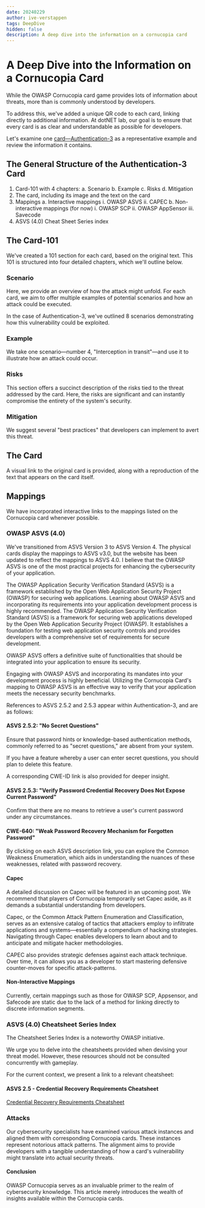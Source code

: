 ```yaml
---
date: 20240229
author: ive-verstappen
tags: DeepDive
hidden: false
description: A deep dive into the information on a cornucopia card
---
```

# A Deep Dive into the Information on a Cornucopia Card

While the OWASP Cornucopia card game provides lots of information about threats, more than is commonly understood by developers.

To address this, we've added a unique QR code to each card, linking directly to additional information. At dotNET lab, our goal is to ensure that every card is as clear and understandable as possible for developers.

Let's examine one [card—Authentication-3](https://cornucopia.dotnetlab.eu/authentication/3) as a representative example and review the information it contains.

## The General Structure of the Authentication-3 Card
1. Card-101 with 4 chapters:
    a. Scenario
    b. Example
    c. Risks
    d. Mitigation
2. The card, including its image and the text on the card
3. Mappings
    a. Interactive mappings
        i. OWASP ASVS
        ii. CAPEC
    b. Non-interactive mappings (for now)
        i. OWASP SCP
        ii. OWASP AppSensor
        iii. Savecode
4. ASVS (4.0) Cheat Sheet Series index

## The Card-101

We've created a 101 section for each card, based on the original text. This 101 is structured into four detailed chapters, which we'll outline below.

### Scenario
Here, we provide an overview of how the attack might unfold. For each card, we aim to offer multiple examples of potential scenarios and how an attack could be executed.

In the case of Authentication-3, we've outlined 8 scenarios demonstrating how this vulnerability could be exploited.

### Example
We take one scenario—number 4, "Interception in transit"—and use it to illustrate how an attack could occur.

### Risks
This section offers a succinct description of the risks tied to the threat addressed by the card. Here, the risks are significant and can instantly compromise the entirety of the system's security.

### Mitigation
We suggest several "best practices" that developers can implement to avert this threat.

## The Card
A visual link to the original card is provided, along with a reproduction of the text that appears on the card itself.

## Mappings
We have incorporated interactive links to the mappings listed on the Cornucopia card whenever possible.

### OWASP ASVS (4.0)

We've transitioned from ASVS Version 3 to ASVS Version 4. The physical cards display the mappings to ASVS v3.0, but the website has been updated to reflect the mappings to ASVS 4.0. I believe that the OWASP ASVS is one of the most practical projects for enhancing the cybersecurity of your application.

The OWASP Application Security Verification Standard (ASVS) is a framework established by the Open Web Application Security Project (OWASP) for securing web applications. 
Learning about OWASP ASVS and incorporating its requirements into your application development process is highly recommended.
The OWASP Application Security Verification Standard (ASVS) is a framework for securing web applications developed by the Open Web Application Security Project (OWASP). It establishes a foundation for testing web application security controls and provides developers with a comprehensive set of requirements for secure development.

OWASP ASVS offers a definitive suite of functionalities that should be integrated into your application to ensure its security.

Engaging with OWASP ASVS and incorporating its mandates into your development process is highly beneficial. Utilizing the Cornucopia Card's mapping to OWASP ASVS is an effective way to verify that your application meets the necessary security benchmarks.

References to ASVS 2.5.2 and 2.5.3 appear within Authentication-3, and are as follows:

#### ASVS 2.5.2: "No Secret Questions"
Ensure that password hints or knowledge-based authentication methods, commonly referred to as "secret questions," are absent from your system.

If you have a feature whereby a user can enter secret questions, you should plan to delete this feature.

A corresponding CWE-ID link is also provided for deeper insight.

#### ASVS 2.5.3: "Verify Password Credential Recovery Does Not Expose Current Password"
Confirm that there are no means to retrieve a user's current password under any circumstances.

#### CWE-640: "Weak Password Recovery Mechanism for Forgotten Password"
By clicking on each ASVS description link, you can explore the Common Weakness Enumeration, which aids in understanding the nuances of these weaknesses, related with password recovery.

#### Capec
A detailed discussion on Capec will be featured in an upcoming post. We recommend that players of Cornucopia temporarily set Capec aside, as it demands a substantial understanding from developers. 

Capec, or the Common Attack Pattern Enumeration and Classification, serves as an extensive catalog of tactics that attackers employ to infiltrate applications and systems—essentially a compendium of hacking strategies. Navigating through Capec enables developers to learn about and to anticipate and mitigate hacker methodologies.

CAPEC also provides strategic defenses against each attack technique.  Over time, it can allows you as a developer to start mastering defensive counter-moves for specific attack-patterns.

#### Non-Interactive Mappings

Currently, certain mappings such as those for OWASP SCP, Appsensor, and Safecode are static due to the lack of a method for linking directly to discrete information segments.

### ASVS (4.0) Cheatsheet Series Index

The Cheatsheet Series Index is a noteworthy OWASP initiative.

We urge you to delve into the cheatsheets provided when devising your threat model. However, these resources should not be consulted concurrently with gameplay.

For the current context, we present a link to a relevant cheatsheet:

#### ASVS 2.5 - Credential Recovery Requirements Cheatsheet
[Credential Recovery Requirements Cheatsheet](https://cheatsheetseries.owasp.org/IndexASVS.html#v25-credential-recovery-requirements)

### Attacks
Our cybersecurity specialists have examined various attack instances and aligned them with corresponding Cornucopia cards. These instances represent notorious attack patterns. The alignment aims to provide developers with a tangible understanding of how a card's vulnerability might translate into actual security threats.

#### Conclusion
OWASP Cornucopia serves as an invaluable primer to the realm of cybersecurity knowledge. This article merely introduces the wealth of insights available within the Cornucopia cards.

